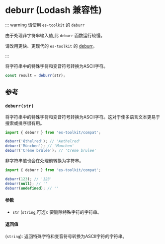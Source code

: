 # deburr (Lodash 兼容性)

::: warning 请使用 `es-toolkit` 的 `deburr`

由于处理非字符串输入值,此 `deburr` 函数运行较慢。

请改用更快、更现代的 `es-toolkit` 的 [deburr](../../string/deburr.md)。

:::

将字符串中的特殊字符和变音符号转换为ASCII字符。

```typescript
const result = deburr(str);
```

## 参考

### `deburr(str)`

将字符串中的特殊字符和变音符号转换为ASCII字符。这对于使多语言文本更易于搜索或排序很有用。

```typescript
import { deburr } from 'es-toolkit/compat';

deburr('Æthelred'); // 'Aethelred'
deburr('München'); // 'Munchen'
deburr('Crème brûlée'); // 'Creme brulee'
```

非字符串值也会在处理前转换为字符串。

```typescript
import { deburr } from 'es-toolkit/compat';

deburr(123); // '123'
deburr(null); // ''
deburr(undefined); // ''
```

#### 参数

- `str` (`string`,可选): 要删除特殊字符的字符串。

#### 返回值

(`string`): 返回特殊字符和变音符号转换为ASCII字符的字符串。
